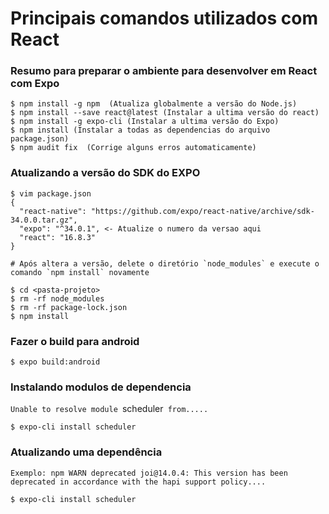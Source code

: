 # Principais comandos utilizados com React
### Resumo para preparar o ambiente para desenvolver em React com Expo
```
$ npm install -g npm  (Atualiza globalmente a versão do Node.js)
$ npm install --save react@latest (Instalar a ultima versão do react)
$ npm install -g expo-cli (Instalar a ultima versão do Expo)
$ npm install (Instalar a todas as dependencias do arquivo package.json)
$ npm audit fix  (Corrige alguns erros automaticamente)
```

### Atualizando a versão do SDK do EXPO
```
$ vim package.json
{
  "react-native": "https://github.com/expo/react-native/archive/sdk-34.0.0.tar.gz",
  "expo": "^34.0.1", <- Atualize o numero da versao aqui
  "react": "16.8.3"
}

# Após altera a versão, delete o diretório `node_modules` e execute o comando `npm install` novamente

$ cd <pasta-projeto>
$ rm -rf node_modules
$ rm -rf package-lock.json
$ npm install
```

### Fazer o build para android

```
$ expo build:android
```

### Instalando modulos de dependencia
`Unable to resolve module `scheduler` from.....`
```
$ expo-cli install scheduler
```
### Atualizando uma dependência
`Exemplo: npm WARN deprecated joi@14.0.4: This version has been deprecated in accordance with the hapi support policy....`
```
$ expo-cli install scheduler
```
